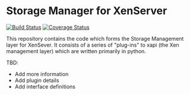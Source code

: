 Storage Manager for XenServer
=============================
[![Build Status](https://travis-ci.org/xapi-project/sm.svg?branch=master)](https://travis-ci.org/xapi-project/sm)
[![Coverage Status](https://coveralls.io/repos/xapi-project/sm/badge.png?branch=master)](https://coveralls.io/r/xapi-project/sm?branch=master)

This repository contains the code which forms the Storage Management layer for XenSever. It consists of a series of "plug-ins" to xapi (the Xen management layer) which are written primarily in python.

TBD: 
- Add more information
- Add plugin details
- Add interface definitions

